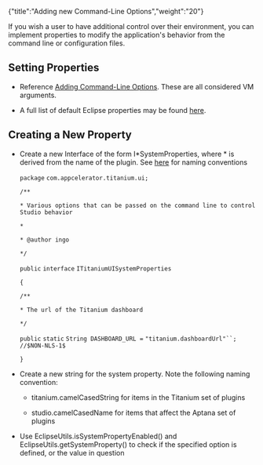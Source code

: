 {"title":"Adding new Command-Line Options","weight":"20"}

If you wish a user to have additional control over their environment, you can implement properties to modify the application's behavior from the command line or configuration files.

## Setting Properties

* Reference [Adding Command-Line Options](/docs/appc/Axway_Appcelerator_Studio/Axway_Appcelerator_Studio_Guide/Customizing_Studio/Adding_Command-Line_Options/). These are all considered VM arguments.

* A full list of default Eclipse properties may be found [here](http://help.eclipse.org/indigo/index.jsp?topic=/org.eclipse.platform.doc.isv/reference/misc/runtime-options.html).

## Creating a New Property

* Create a new Interface of the form I\*SystemProperties, where \* is derived from the name of the plugin. See [here](/docs/appc/Axway_Appcelerator_Studio/Axway_Appcelerator_Studio_Guide/SDK/Source_Code_Conventions/) for naming conventions

    `package` `com.appcelerator.titanium.ui;`

    `/**`

    `* Various options that can be passed on the command line to control Studio behavior`

    `*`

    `* @author ingo`

    `*/`

    `public`  `interface` `ITitaniumUISystemProperties`

    `{`

    `/**`

    `* The url of the Titanium dashboard`

    `*/`

    `public`  `static` `String DASHBOARD_URL =` `"titanium.dashboardUrl"``;` `//$NON-NLS-1$`

    `}`

* Create a new string for the system property. Note the following naming convention:

    * titanium.camelCasedString for items in the Titanium set of plugins

    * studio.camelCasedName for items that affect the Aptana set of plugins

* Use EclipseUtils.isSystemPropertyEnabled() and EclipseUtils.getSystemProperty() to check if the specified option is defined, or the value in question
